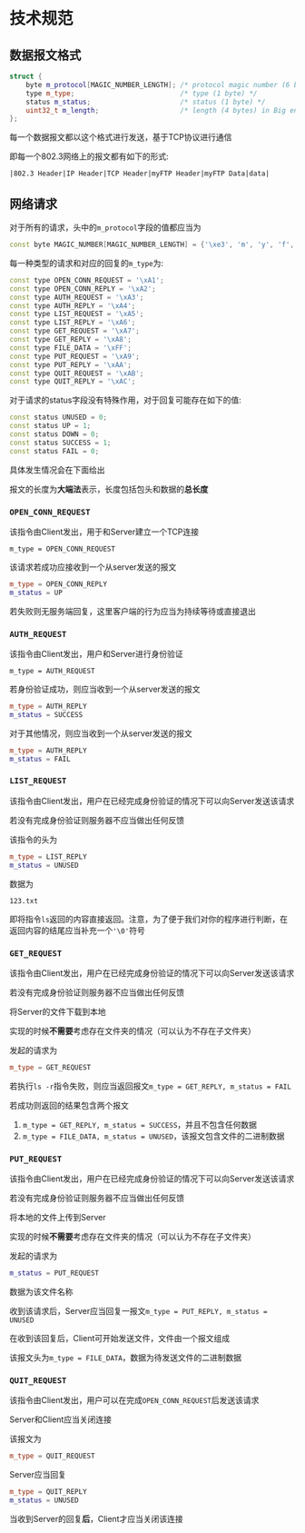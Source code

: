 # 技术规范

## 数据报文格式

``` cpp
struct {
    byte m_protocol[MAGIC_NUMBER_LENGTH]; /* protocol magic number (6 bytes) */
    type m_type;                          /* type (1 byte) */
    status m_status;                      /* status (1 byte) */
    uint32_t m_length;                    /* length (4 bytes) in Big endian*/
};
```

每一个数据报文都以这个格式进行发送，基于TCP协议进行通信

即每一个802.3网络上的报文都有如下的形式:

`|802.3 Header|IP Header|TCP Header|myFTP Header|myFTP Data|data|`

## 网络请求

对于所有的请求，头中的`m_protocol`字段的值都应当为

``` cpp
const byte MAGIC_NUMBER[MAGIC_NUMBER_LENGTH] = {'\xe3', 'm', 'y', 'f', 't', 'p'};
```

每一种类型的请求和对应的回复的`m_type`为:

``` cpp
const type OPEN_CONN_REQUEST = '\xA1';
const type OPEN_CONN_REPLY = '\xA2';
const type AUTH_REQUEST = '\xA3';
const type AUTH_REPLY = '\xA4';
const type LIST_REQUEST = '\xA5';
const type LIST_REPLY = '\xA6';
const type GET_REQUEST = '\xA7';
const type GET_REPLY = '\xA8';
const type FILE_DATA = '\xFF';
const type PUT_REQUEST = '\xA9';
const type PUT_REPLY = '\xAA';
const type QUIT_REQUEST = '\xAB';
const type QUIT_REPLY = '\xAC';
```

对于请求的status字段没有特殊作用，对于回复可能存在如下的值:

``` cpp
const status UNUSED = 0;
const status UP = 1;
const status DOWN = 0;
const status SUCCESS = 1;
const status FAIL = 0;
```

具体发生情况会在下面给出

报文的长度为**大端法**表示，长度包括包头和数据的**总长度**

### `OPEN_CONN_REQUEST`

该指令由Client发出，用于和Server建立一个TCP连接

`m_type = OPEN_CONN_REQUEST`

该请求若成功应接收到一个从server发送的报文

``` cpp
m_type = OPEN_CONN_REPLY
m_status = UP
```

若失败则无服务端回复，这里客户端的行为应当为持续等待或直接退出

### `AUTH_REQUEST`

该指令由Client发出，用户和Server进行身份验证

`m_type = AUTH_REQUEST`

若身份验证成功，则应当收到一个从server发送的报文

``` cpp
m_type = AUTH_REPLY
m_status = SUCCESS
```

对于其他情况，则应当收到一个从server发送的报文

``` cpp
m_type = AUTH_REPLY
m_status = FAIL
```

### `LIST_REQUEST`

该指令由Client发出，用户在已经完成身份验证的情况下可以向Server发送该请求

若没有完成身份验证则服务器不应当做出任何反馈

该指令的头为

``` cpp
m_type = LIST_REPLY
m_status = UNUSED
```

数据为

```
123.txt
```

即将指令`ls`返回的内容直接返回。注意，为了便于我们对你的程序进行判断，在返回内容的结尾应当补充一个`'\0'`符号

### `GET_REQUEST`

该指令由Client发出，用户在已经完成身份验证的情况下可以向Server发送该请求

若没有完成身份验证则服务器不应当做出任何反馈

将Server的文件下载到本地

实现的时候**不需要**考虑存在文件夹的情况（可以认为不存在子文件夹）

发起的请求为

``` cpp
m_type = GET_REQUEST
```

若执行`ls -r`指令失败，则应当返回报文`m_type = GET_REPLY, m_status = FAIL`

若成功则返回的结果包含两个报文

1. `m_type = GET_REPLY, m_status = SUCCESS`，并且不包含任何数据
2. `m_type = FILE_DATA, m_status = UNUSED`，该报文包含文件的二进制数据

### `PUT_REQUEST`

该指令由Client发出，用户在已经完成身份验证的情况下可以向Server发送该请求

若没有完成身份验证则服务器不应当做出任何反馈

将本地的文件上传到Server

实现的时候**不需要**考虑存在文件夹的情况（可以认为不存在子文件夹）

发起的请求为

``` cpp
m_status = PUT_REQUEST
```

数据为该文件名称

收到该请求后，Server应当回复一报文`m_type = PUT_REPLY, m_status = UNUSED`

在收到该回复后，Client可开始发送文件，文件由一个报文组成

该报文头为`m_type = FILE_DATA`，数据为待发送文件的二进制数据

### `QUIT_REQUEST`

该指令由Client发出，用户可以在完成`OPEN_CONN_REQUEST`后发送该请求

Server和Client应当关闭连接

该报文为

``` cpp
m_type = QUIT_REQUEST
```

Server应当回复

``` cpp
m_type = QUIT_REPLY
m_status = UNUSED
```

当收到Server的回复**后**，Client才应当关闭该连接
